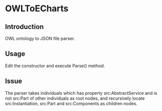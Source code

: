 # OWLToECharts

## Introduction

OWL ontology to JSON file parser.

## Usage

Edit the constructor and execute Parse() method.

## Issue

The parser takes individuals which has property src:AbstractService and is not src:Part of other individuals as root nodes, and recursively locate src:Instantiation, src:Part and src:Components as children nodes.
